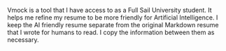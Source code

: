 Vmock is a tool that I have access to as a Full Sail University student. It helps me refine my resume to be more friendly for Artificial Intelligence. I keep the AI friendly resume separate from the original Markdown resume that I wrote for humans to read. I copy the information between them as necessary.
